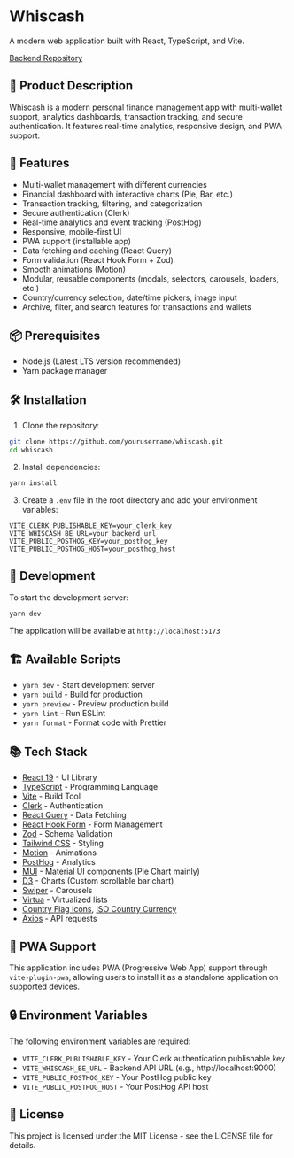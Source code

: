 # Whiscash

A modern web application built with React, TypeScript, and Vite.

[Backend Repository](https://github.com/arixpsy/whiscash-be)

## 📝 Product Description

Whiscash is a modern personal finance management app with multi-wallet support, analytics dashboards, transaction tracking, and secure authentication. It features real-time analytics, responsive design, and PWA support.

## 🚀 Features

- Multi-wallet management with different currencies
- Financial dashboard with interactive charts (Pie, Bar, etc.)
- Transaction tracking, filtering, and categorization
- Secure authentication (Clerk)
- Real-time analytics and event tracking (PostHog)
- Responsive, mobile-first UI
- PWA support (installable app)
- Data fetching and caching (React Query)
- Form validation (React Hook Form + Zod)
- Smooth animations (Motion)
- Modular, reusable components (modals, selectors, carousels, loaders, etc.)
- Country/currency selection, date/time pickers, image input
- Archive, filter, and search features for transactions and wallets

## 📦 Prerequisites

- Node.js (Latest LTS version recommended)
- Yarn package manager

## 🛠️ Installation

1. Clone the repository:

```bash
git clone https://github.com/yourusername/whiscash.git
cd whiscash
```

2. Install dependencies:

```bash
yarn install
```

3. Create a `.env` file in the root directory and add your environment variables:

```env
VITE_CLERK_PUBLISHABLE_KEY=your_clerk_key
VITE_WHISCASH_BE_URL=your_backend_url
VITE_PUBLIC_POSTHOG_KEY=your_posthog_key
VITE_PUBLIC_POSTHOG_HOST=your_posthog_host
```

## 🔧 Development

To start the development server:

```bash
yarn dev
```

The application will be available at `http://localhost:5173`

## 🏗️ Available Scripts

- `yarn dev` - Start development server
- `yarn build` - Build for production
- `yarn preview` - Preview production build
- `yarn lint` - Run ESLint
- `yarn format` - Format code with Prettier

## 📚 Tech Stack

- [React 19](https://react.dev/) - UI Library
- [TypeScript](https://www.typescriptlang.org/) - Programming Language
- [Vite](https://vitejs.dev/) - Build Tool
- [Clerk](https://clerk.com/) - Authentication
- [React Query](https://tanstack.com/query/latest) - Data Fetching
- [React Hook Form](https://react-hook-form.com/) - Form Management
- [Zod](https://zod.dev/) - Schema Validation
- [Tailwind CSS](https://tailwindcss.com/) - Styling
- [Motion](https://motion.dev/) - Animations
- [PostHog](https://posthog.com/) - Analytics
- [MUI](https://mui.com/) - Material UI components (Pie Chart mainly)
- [D3](https://d3js.org/) - Charts (Custom scrollable bar chart)
- [Swiper](https://swiperjs.com/) - Carousels
- [Virtua](https://virtuajs.dev/) - Virtualized lists
- [Country Flag Icons](https://www.npmjs.com/package/country-flag-icons), [ISO Country Currency](https://www.npmjs.com/package/iso-country-currency)
- [Axios](https://axios-http.com/) - API requests

## 📱 PWA Support

This application includes PWA (Progressive Web App) support through `vite-plugin-pwa`, allowing users to install it as a standalone application on supported devices.

## 🔒 Environment Variables

The following environment variables are required:

- `VITE_CLERK_PUBLISHABLE_KEY` - Your Clerk authentication publishable key
- `VITE_WHISCASH_BE_URL` - Backend API URL (e.g., http://localhost:9000)
- `VITE_PUBLIC_POSTHOG_KEY` - Your PostHog public key
- `VITE_PUBLIC_POSTHOG_HOST` - Your PostHog API host

## 📄 License

This project is licensed under the MIT License - see the LICENSE file for details.

